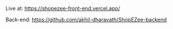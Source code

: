 Live at: https://shopezee-front-end.vercel.app/

Back-end: https://github.com/akhil-dharavath/ShopEZee-backend


